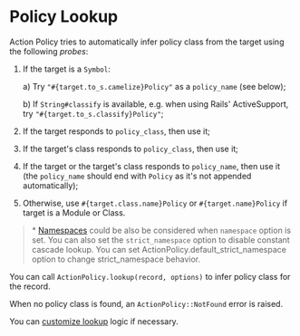 # Policy Lookup

Action Policy tries to automatically infer policy class from the target using the following _probes_:

1. If the target is a `Symbol`:

    a) Try `"#{target.to_s.camelize}Policy"` as a `policy_name` (see below);

    b) If `String#classify` is available, e.g. when using Rails' ActiveSupport, try `"#{target.to_s.classify}Policy"`;

2. If the target responds to `policy_class`, then use it;
3. If the target's class responds to `policy_class`, then use it;
4. If the target or the target's class responds to `policy_name`, then use it (the `policy_name` should end with `Policy` as it's not appended automatically);
5. Otherwise, use `#{target.class.name}Policy` or `#{target.name}Policy` if target is a Module or Class.

> \* [Namespaces](namespaces.md) could be also be considered when `namespace` option is set. You can also set the `strict_namespace` option to disable constant cascade lookup. You can set ActionPolicy.default_strict_namespace option to change strict_namespace behavior.

You can call `ActionPolicy.lookup(record, options)` to infer policy class for the record.

When no policy class is found, an `ActionPolicy::NotFound` error is raised.

You can [customize lookup](custom_lookup_chain.md) logic if necessary.
